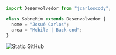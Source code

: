 ```js
import Desenvolvedor from "jcarloscody";

class SobreMim extends Desenvolvedor {
  nome = "Josué Carlos";
  area = "Mobile | Back-end";
}
```

<img src="https://img.shields.io/static/v1?label=Overview&message=Josué Carlos&color=white&style=for-the-badge&logo=GitHub" alt="Static GitHub">


